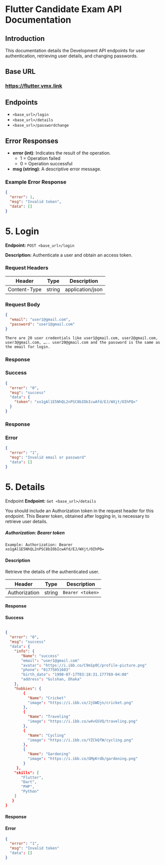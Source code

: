 # Flutter Candidate Exam API Documentation

## Introduction
This documentation details the Development API endpoints for user authentication, retrieving user details, and changing passwords.

## Base URL
### https://flutter.vmx.link


## Endpoints
- `<base_url>/login`
- `<base_url>/details`
- `<base_url>/passwordchange`

## Error Responses
- **error (int)**: Indicates the result of the operation.
  - 1 = Operation failed
  - 0 = Operation successful
- **msg (string)**: A descriptive error message.

### Example Error Response
```json
{
  "error": 1,
  "msg": "Invalid token",
  "data": [] 
}
```

# 5. Login

**Endpoint:** `POST <base_url>/login`

**Description:**
Authenticate a user and obtain an access token.

### Request Headers

| Header       | Type   | Description       |
|--------------|--------|-------------------|
| Content-Type | string | application/json  |

### Request Body
```json
{
  "email": "user1@gmail.com",
  "password": "user1@gmail.com"
}
```
`There are 20 user credentials like user1@gmail.com, user2@gmail.com, user3@gmail.com, ….. user20@gmail.com and the password is the same as the email for login.`


### Response
### Success

```json
{
  "error": "0",
  "msg": "success"
  "data": {
    "token": "xo1gAl1E5NhQL2nPSC8bIObIcwAfd/EJ/WXjt/OIhPQ="
  }
}
```

### Response
### Error

```json
{
  "error": "1",
  "msg": "Invalid email or password"
  "data": []
}
```
# 5. Details

Endpoint
**Endpoint:** `Get <base_url>/details`


You should include an Authorization token in the request header for this endpoint. This Bearer token, obtained after logging in, is necessary to retrieve user details.

##### Authorization: Bearer token

`Example: Authorization: Bearer xo1gAl1E5NhQL2nPSC8bIObIcwAfd/EJ/WXjt/OIhPQ=`

#### Description
Retrieve the details of the authenticated user.

| Header       | Type   | Description       |
|--------------|--------|-------------------|
| Authorization | string | `Bearer <token>` |

#### Response
#### Success
```json

{
  "error": "0",
  "msg": "success"
  "data": {
    "info": {
       "Name": "success"
       "email": "user1@gmail.com"
       "avatar": "https://i.ibb.co/C9m1p0C/profile-picture.png"
       "phone": "01775051603"
       "birth_date": "1990-07-17T03:18:31.177769-04:00"
       "address": "Gulshan, Dhaka"
    },
    "hobbies": {
        {
          "Name": "Cricket"
          "image": "https://i.ibb.co/JjGWDjn/cricket.png"
        },
        {
          "Name": "Traveling"
          "image": "https://i.ibb.co/w4vGSVQ/traveling.png"
        },
        {
          "Name": "Cycling"
          "image": "https://i.ibb.co/YZCkQfW/cycling.png"
        },
        {
          "Name": "Gardening"
          "image": "https://i.ibb.co/GMpKrdb/gardening.png"
        }
     },
    "skills": [
       "Flutter",
       "Dart",
       "PHP",
       "Python"
    ]
   }
}
```
#### Response
#### Error
```json
{
  "error": "1",
  "msg": "Invalid token"
  "data": []
}
```

